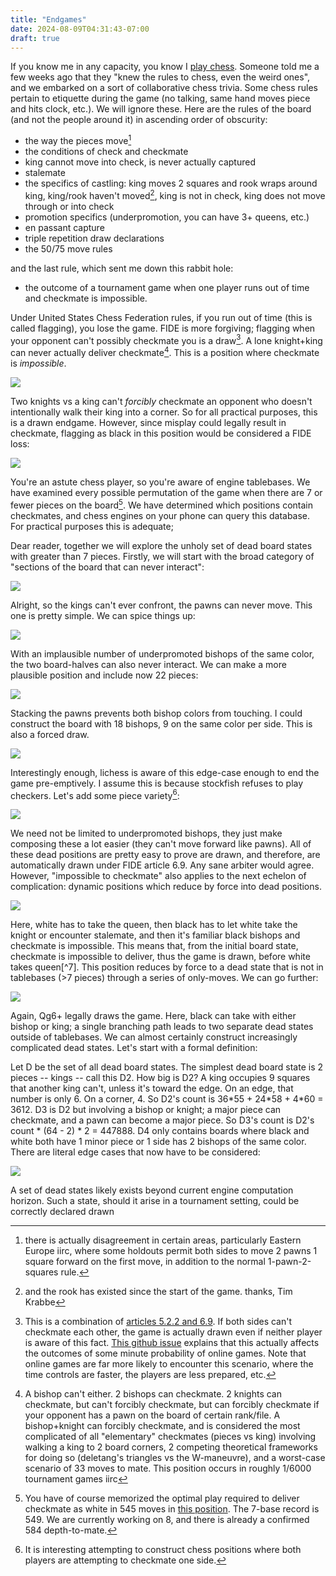 ```yaml
---
title: "Endgames"
date: 2024-08-09T04:31:43-07:00
draft: true
---
```


If you know me in any capacity, you know I [play chess](https://lichess.org/@/avry). Someone told me a few weeks ago that they "knew the rules to chess, even the weird ones", and we embarked on a sort of collaborative chess trivia. Some chess rules pertain to etiquette during the game (no talking, same hand moves piece and hits clock, etc.). We will ignore these. Here are the rules of the board (and not the people around it) in ascending order of obscurity:

- the way the pieces move[^1]
- the conditions of check and checkmate
- king cannot move into check, is never actually captured
- stalemate
- the specifics of castling: king moves 2 squares and rook wraps around king, king/rook haven't moved[^2], king is not in check, king does not move through or into check
- promotion specifics (underpromotion, you can have 3+ queens, etc.)
- en passant capture
- triple repetition draw declarations
- the 50/75 move rules

and the last rule, which sent me down this rabbit hole:

- the outcome of a tournament game when one player runs out of time and checkmate is impossible.

Under United States Chess Federation rules, if you run out of time (this is called flagging), you lose the game. FIDE is more forgiving; flagging when your opponent can't possibly checkmate you is a draw[^4]. A lone knight+king can never actually deliver checkmate[^3]. This is a position where checkmate is *impossible*. 

![](https://media.githubusercontent.com/media/graevy/graevy.github.io/main/static/images/chess/kvn.png)

Two knights vs a king can't *forcibly* checkmate an opponent who doesn't intentionally walk their king into a corner. So for all practical purposes, this is a drawn endgame. However, since misplay could legally result in checkmate, flagging as black in this position would be considered a FIDE loss:

![](https://media.githubusercontent.com/media/graevy/graevy.github.io/main/static/images/chess/kvnn.png)

You're an astute chess player, so you're aware of engine tablebases. We have examined every possible permutation of the game when there are 7 or fewer pieces on the board[^5]. We have determined which positions contain checkmates, and chess engines on your phone can query this database. For practical purposes this is adequate;

Dear reader, together we will explore the unholy set of dead board states with greater than 7 pieces. Firstly, we will start with the broad category of "sections of the board that can never interact":

![](https://media.githubusercontent.com/media/graevy/graevy.github.io/main/static/images/chess/8pawns.png)

Alright, so the kings can't ever confront, the pawns can never move. This one is pretty simple. We can spice things up:

![](https://media.githubusercontent.com/media/graevy/graevy.github.io/main/static/images/chess/10bishops.png)

With an implausible number of underpromoted bishops of the same color, the two board-halves can also never interact. We can make a more plausible position and include now 22 pieces:

![](https://media.githubusercontent.com/media/graevy/graevy.github.io/main/static/images/chess/22pieces.png)

Stacking the pawns prevents both bishop colors from touching. I could construct the board with 18 bishops, 9 on the same color per side. This is also a forced draw.

![](https://media.githubusercontent.com/media/graevy/graevy.github.io/main/static/images/chess/checkers.png)

Interestingly enough, lichess is aware of this edge-case enough to end the game pre-emptively. I assume this is because stockfish refuses to play checkers. Let's add some piece variety[^6]:

![](https://media.githubusercontent.com/media/graevy/graevy.github.io/main/static/images/chess/trapped.png)

We need not be limited to underpromoted bishops, they just make composing these a lot easier (they can't move forward like pawns). All of these dead positions are pretty easy to prove are drawn, and therefore, are automatically drawn under FIDE article 6.9. Any sane arbiter would agree. However, "impossible to checkmate" also applies to the next echelon of complication: dynamic positions which reduce by force into dead positions.

![](https://media.githubusercontent.com/media/graevy/graevy.github.io/main/static/images/chess/secondlevel.png)

Here, white has to take the queen, then black has to let white take the knight or encounter stalemate, and then it's familiar black bishops and checkmate is impossible. This means that, from the initial board state, checkmate is impossible to deliver, thus the game is drawn, before white takes queen[^7]. This position reduces by force to a dead state that is not in tablebases (>7 pieces) through a series of only-moves. We can go further:

![](https://media.githubusercontent.com/media/graevy/graevy.github.io/main/static/images/chess/dynamicfork.png)

Again, Qg6+ legally draws the game. Here, black can take with either bishop or king; a single branching path leads to two separate dead states outside of tablebases. We can almost certainly construct increasingly complicated dead states. Let's start with a formal definition:

Let D be the set of all dead board states. The simplest dead board state is 2 pieces -- kings -- call this D2. How big is D2? A king occupies 9 squares that another king can't, unless it's toward the edge. On an edge, that number is only 6. On a corner, 4. So D2's count is 36\*55 + 24\*58 + 4\*60 = 3612. D3 is D2 but involving a bishop or knight; a major piece can checkmate, and a pawn can become a major piece. So D3's count is D2's count \* (64 - 2) \* 2 = 447888. D4 only contains boards where black and white both have 1 minor piece or 1 side has 2 bishops of the same color. There are literal edge cases that now have to be considered:

![](https://media.githubusercontent.com/media/graevy/graevy.github.io/main/static/images/chess/d4exception.png)



A set of dead states likely exists beyond current engine computation horizon. Such a state, should it arise in a tournament setting, could be correctly declared drawn


[^1]: there is actually disagreement in certain areas, particularly Eastern Europe iirc, where some holdouts permit both sides to move 2 pawns 1 square forward on the first move, in addition to the normal 1-pawn-2-squares rule.

[^2]: and the rook has existed since the start of the game. thanks, Tim Krabbe

[^3]: A bishop can't either. 2 bishops can checkmate. 2 knights can checkmate, but can't forcibly checkmate, but can forcibly checkmate if your opponent has a pawn on the board of certain rank/file. A bishop+knight can forcibly checkmate, and is considered the most complicated of all "elementary" checkmates (pieces vs king) involving walking a king to 2 board corners, 2 competing theoretical frameworks for doing so (deletang's triangles vs the W-maneuvre), and a worst-case scenario of 33 moves to mate. This position occurs in roughly 1/6000 tournament games iirc

[^4]: This is a combination of [articles 5.2.2 and 6.9](https://handbook.fide.com/chapter/E012023). If both sides can't checkmate each other, the game is actually drawn even if neither player is aware of this fact. [This github issue](https://github.com/lichess-org/lila/issues/9249) explains that this actually affects the outcomes of some minute probability of online games. Note that online games are far more likely to encounter this scenario, where the time controls are faster, the players are less prepared, etc.

[^5]: You have of course memorized the optimal play required to deliver checkmate as white in 545 moves in [this position](https://lichess.org/editor/8/r6n/8/8/5k2/3K4/7N/3b3Q_b_-_-_0_1?color=white). The 7-base record is 549. We are currently working on 8, and there is already a confirmed 584 depth-to-mate.

[^6]: It is interesting attempting to construct chess positions where both players are attempting to checkmate one side.
